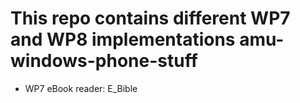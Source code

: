 This repo contains different WP7 and WP8 implementations
amu-windows-phone-stuff
=======================
- WP7 eBook reader: E_Bible
